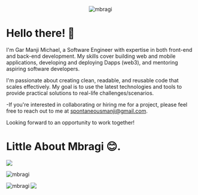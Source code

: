 <p align="center"> <img src="https://komarev.com/ghpvc/?username=mbragi&label=Profile%20views&color=0e75b6&style=flat&theme=github_dark" alt="mbragi" /> </p>

# Hello there! 👋

I'm Gar Manji Michael, a Software Engineer with expertise in both front-end and back-end development. My skills cover building web and mobile applications, developing and deploying Dapps (web3), and mentoring aspiring software developers.

I'm passionate about creating clean, readable, and reusable code that scales effectively. My goal is to use the latest technologies and tools to provide practical solutions to real-life challenges/scenarios.

-If you're interested in collaborating or hiring me for a project, please feel free to reach out to me at spontaneousmanji@gmail.com.

Looking forward to an opportunity to work together!

# Little About Mbragi  😊.


![](http://github-profile-summary-cards.vercel.app/api/cards/profile-details?username=mbragi&theme=cobalt2)


<p><img align="center" src="https://github-readme-streak-stats.herokuapp.com/?user=mbragi&theme=cobalt2" alt="mbragi" /></p>

<p><img align="left" src="http://github-profile-summary-cards.vercel.app/api/cards/most-commit-language?username=mbragi&theme=cobalt2" alt="mbragi" />
<img align="center" src="https://github-profile-summary-cards.vercel.app/api/cards/repos-per-language?username=mbragi&theme=cobalt2" />
</p>

<!-- <p> <a href="https://github.com/ryo-ma/github-profile-trophy"><img src="https://github-profile-trophy.vercel.app/?username=mbragi&theme=github_dark" alt="mbragi" /></a> </p> --->


              
<!---
MBragi/MBragi is a ✨ special ✨ repository because its `README.md` (this file) appears on your GitHub profile.
You can click the Preview link to take a look at your changes.
--->
